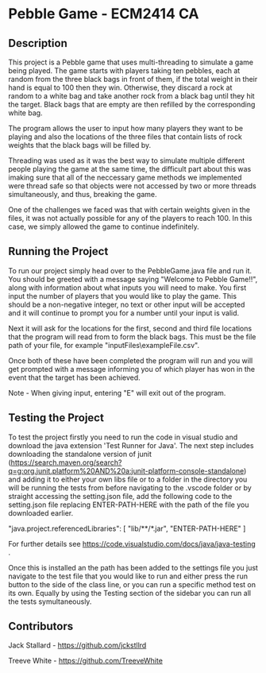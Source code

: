 # Pebble Game - ECM2414 CA

## Description

This project is a Pebble game that uses multi-threading to simulate a game being played. The game starts with players taking ten pebbles, each at random from the three black bags in front of them, if the total weight in their hand is equal to 100 then they win. Otherwise, they discard a rock at random to a white bag and take another rock from a black bag until they hit the target. Black bags that are empty are then refilled by the corresponding white bag.

The program allows the user to input how many players they want to be playing and also the locations of the three files that contain lists of rock weights that the black bags will be filled by.

Threading was used as it was the best way to simulate multiple different people playing the game at the same time, the difficult part about this was imaking sure that all of the neccessary game methods we implemented were thread safe so that objects were not accessed by two or more threads simultaneously, and thus, breaking the game.

One of the challenges we faced was that with certain weights given in the files, it was not actually possible for any of the players to reach 100. In this case, we simply allowed the game to continue indefinitely.

## Running the Project

To run our project simply head over to the PebbleGame.java file and run it. You should be greeted with a message saying "Welcome to Pebble Game!!", along with information about what inputs you will need to make. You first input the number of players that you would like to play the game. This should be a non-negative integer, no text or other input will be accepted and it will continue to prompt you for a number until your input is valid.

Next it will ask for the locations for the first, second and third file locations that the program will read from to form the black bags. This must be the file path of your file, for example "inputFiles\exampleFile.csv".

Once both of these have been completed the program will run and you will get prompted with a message informing you of which player has won in the event that the target has been achieved.

Note - When giving input, entering "E" will exit out of the program.

## Testing the Project

To test the project firstly you need to run the code in visual studio and download the java extension 'Test Runner for Java'. 
The next step includes downloading the standalone version of junit (https://search.maven.org/search?q=g:org.junit.platform%20AND%20a:junit-platform-console-standalone) and adding it to either your own libs file or to a folder in the directory you will be running the tests from before navigating to the .vscode folder or by straight accessing the setting.json file, add the following code to the setting.json file replacing ENTER-PATH-HERE with the path of the file you downloaded earlier.

"java.project.referencedLibraries": [
        "lib/**/*.jar",
        "ENTER-PATH-HERE"
    ]

For further details see https://code.visualstudio.com/docs/java/java-testing .

Once this is installed an the path has been added to the settings file you just navigate to the test file that you would like to run and either press the run button to the side of the class line, or you can run a specific method test on its own. Equally by using the Testing section of the sidebar you can run all the tests symultaneously.

## Contributors

Jack Stallard - https://github.com/jckstllrd

Treeve White - https://github.com/TreeveWhite
